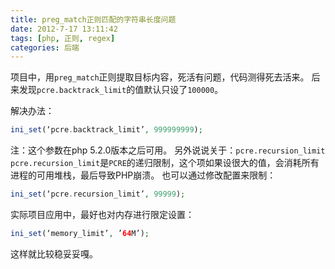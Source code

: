 ```yaml
---
title: preg_match正则匹配的字符串长度问题
date: 2012-7-17 13:11:42
tags: [php, 正则, regex]
categories: 后端
---
```


项目中，用`preg_match`正则提取目标内容，死活有问题，代码测得死去活来。
后来发现`pcre.backtrack_limit`的值默认只设了`100000`。
<!--more-->
解决办法：
~~~php
ini_set(‘pcre.backtrack_limit’, 999999999);
~~~
注：这个参数在php 5.2.0版本之后可用。
另外说说关于：`pcre.recursion_limit`
`pcre.recursion_limit`是`PCRE`的递归限制，这个项如果设很大的值，会消耗所有进程的可用堆栈，最后导致PHP崩溃。
也可以通过修改配置来限制：
~~~php
ini_set(‘pcre.recursion_limit’, 99999);
~~~
实际项目应用中，最好也对内存进行限定设置：
~~~php
ini_set(‘memory_limit’, ’64M’); 
~~~
这样就比较稳妥妥嘎。